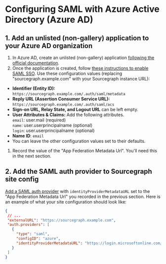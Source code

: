 # Configuring SAML with Azure Active Directory (Azure AD)

## 1. Add an unlisted (non-gallery) application to your Azure AD organization

1. In Azure AD, create an unlisted (non-gallery) application [following the official documentation](https://docs.microsoft.com/en-us/azure/active-directory/manage-apps/add-non-gallery-app).
1. Once the application is created, follow [these instructions to enable SAML SSO](https://docs.microsoft.com/en-us/azure/active-directory/manage-apps/configure-single-sign-on-non-gallery-applications). Use these configuration values (replacing "sourcegraph.example.com" with your Sourcegraph instance URL):
  * **Identifier (Entity ID):** `https://sourcegraph.example.com/.auth/saml/metadata`
  * **Reply URL (Assertion Consumer Service URL):** `https://sourcegraph.example.com/.auth/saml/acs`
  * **Sign-on URL, Relay State, and Logout URL** can be left empty.
  * **User Attributes & Claims:** Add the following attributes.<br>
    `email`: user.mail (required)<br>
    `name`: user.userprincipalname (optional)<br>
    `login`: user.userprincipalname (optional)<br>
  * **Name ID**: `email`
  * You can leave the other configuration values set to their defaults.
1. Record the value of the "App Federation Metadata Url". You'll need this in the next section.

## 2. Add the SAML auth provider to Sourcegraph site config

[Add a SAML auth provider](./index.md#add-a-saml-provider) with `identityProviderMetadataURL` set to the "App Federation Metadata Url" you recorded in the previous section. Here is an example of what your site configuration should look like:

```json
{
 // ...
 "externalURL": "https://sourcegraph.example.com",
 "auth.providers": [
   {
     "type": "saml",
     "configID": "azure",
     "identityProviderMetadataURL": "https://login.microsoftonline.com/7d2a00ed-73e8-4920-bbfa-ef68effe2d1e/federationmetadata/2007-06/federationmetadata.xml?appid=eff20ae4-145b-4bd3-ff3f-21edab43fe99"
   }
 ]
}
```
